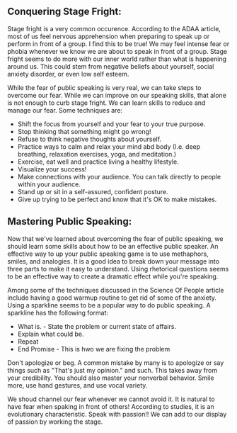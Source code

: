 ## Conquering Stage Fright:

Stage fright is a very common occurence.  According to the ADAA article, most of us feel nervous apprehension when preparing to speak up or perform in front of a group.  I find this to be true!  We may feel intense fear or phobia whenever we know we are about to speak in front of a group.  Stage fright seems to do more with our inner world rather than what is happening around us.  This could stem from negative beliefs about yourself, social anxiety disorder, or even low self esteem.  

While the fear of public speaking is very real, we can take steps to overcome our fear.  While we can improve on our speaking skills, that alone is not enough to curb stage fright.  We can learn skills to reduce and manage our fear.  Some techniques are:

- Shift the focus from yourself and your fear to your true purpose.
- Stop thinking that something might go wrong!
- Refuse to think negative thoughts about yourself.
- Practice ways to calm and relax your mind abd body (I.e. deep breathing, relaxation exercises, yoga, and meditation.)
- Exercise, eat well and practice living a healthy lifestyle.
- Visualize your success!
- Make connections with your audience.  You can talk directly to people within your audience.
- Stand up or sit in a self-assured, confident posture.
- Give up trying to be perfect and know that it's OK to make mistakes.

## Mastering Public Speaking:

Now that we've learned about overcoming the fear of public speaking, we should learn some skills about how to be an effective public speaker.  An effective way to up your public speaking game is to use methaphors, smiles, and analogies.  It is a good idea to break down your message into three parts to make it easy to understand.  Using rhetorical questions seems to be an effective way to create a dramatic effect while you're speaking.  

Among some of the techniques discussed in the Science Of People article include having a good warmup routine to get rid of some of the anxiety.  Using a sparkline seems to be a popular way to do public speaking.  A sparkline has the following format:

- What is. - State the problem or current state of affairs.
- Explain what could be.
- Repeat
- End Promise - This is hwo we are fixing the problem

Don't apologize or beg.  A common mistake by many is to apologize or say things such as "That's just my opinion." and such.  This takes away from your credibility.  You should also master your nonverbal behavior.  Smile more, use hand gestures, and use vocal variety.  

We shoud channel our fear whenever we cannot avoid it.  It is natural to have fear when spaking in front of others!  According to studies, it is an evolutionary characteristic.  Speak with passion!!  We can add to our display of passion by working the stage.  